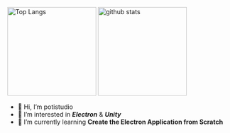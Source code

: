 <p align="left"> 
  <img alt="Top Langs" height="200px" src="https://github-readme-stats.vercel.app/api/top-langs/?username=potistudio&show_icons=true" />
  <img alt="github stats" height="200px" src="https://github-readme-stats.vercel.app/api?username=potistudio&show_icons=ture" />
</p>

- 👋 Hi, I’m potistudio
- 👀 I’m interested in ***Electron*** & ***Unity***
- 🌱 I’m currently learning **Create the Electron Application from Scratch**

<!---
potistudio/potistudio is a ✨ special ✨ repository because its `README.md` (this file) appears on your GitHub profile.
You can click the Preview link to take a look at your changes.
--->
